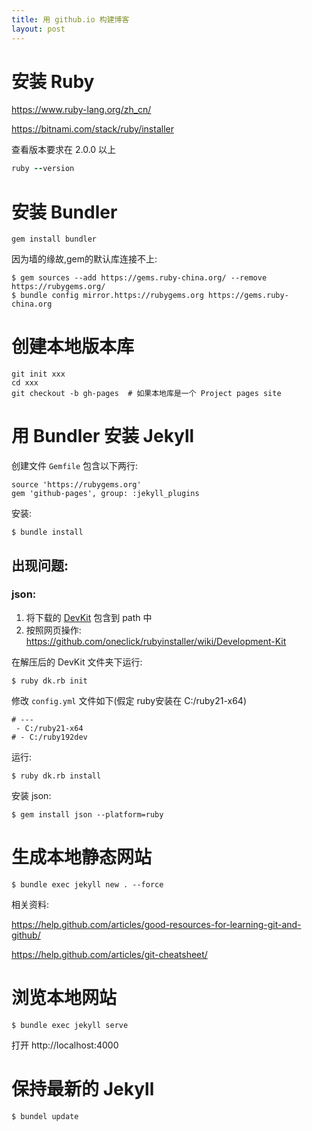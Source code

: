 ```yaml
---
title: 用 github.io 构建博客
layout: post
---
```


# 安装 Ruby
https://www.ruby-lang.org/zh_cn/

https://bitnami.com/stack/ruby/installer

查看版本要求在 2.0.0 以上
```ruby
ruby --version
```

# 安装 Bundler

```shell
gem install bundler
```

因为墙的缘故,gem的默认库连接不上:

```shell
$ gem sources --add https://gems.ruby-china.org/ --remove https://rubygems.org/
$ bundle config mirror.https://rubygems.org https://gems.ruby-china.org
```

# 创建本地版本库
```shell
git init xxx
cd xxx
git checkout -b gh-pages  # 如果本地库是一个 Project pages site
```

# 用 Bundler 安装 Jekyll

创建文件 `Gemfile` 包含以下两行:

```
source 'https://rubygems.org'
gem 'github-pages', group: :jekyll_plugins
```

安装:

```shell
$ bundle install
```

## 出现问题:

### json:
1. 将下载的 [DevKit](http://rubyinstaller.org/downloads/) 包含到 path 中
2. 按照网页操作: https://github.com/oneclick/rubyinstaller/wiki/Development-Kit

在解压后的 DevKit 文件夹下运行:


```shell
$ ruby dk.rb init
```

修改 `config.yml` 文件如下(假定 ruby安装在 C:/ruby21-x64)

```
# ---
 - C:/ruby21-x64
# - C:/ruby192dev
```

运行:

```shell
$ ruby dk.rb install
```

安装 json:

```shell
$ gem install json --platform=ruby
```

# 生成本地静态网站

```shell
$ bundle exec jekyll new . --force
```

相关资料:

https://help.github.com/articles/good-resources-for-learning-git-and-github/

https://help.github.com/articles/git-cheatsheet/

# 浏览本地网站
```shell
$ bundle exec jekyll serve
```
打开 http://localhost:4000

# 保持最新的 Jekyll
```shell
$ bundel update
```